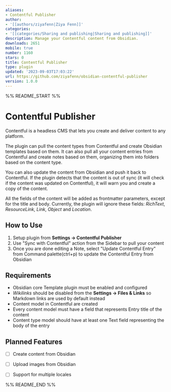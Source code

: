 ```yaml
---
aliases:
- Contentful Publisher
author:
- '[[authors/ziyafenn|Ziya Fenn]]'
categories:
- '[[categories/Sharing and publishing|Sharing and publishing]]'
description: Manage your Contentful content from Obsidian.
downloads: 2651
mobile: true
number: 1160
stars: 0
title: Contentful Publisher
type: plugin
updated: '2023-09-03T17:03:22'
url: https://github.com/ziyafenn/obsidian-contentful-publisher
version: 1.0.0
---
```


%% README_START %%

# Contentful Publisher

Contentful is a headless CMS that lets you create and deliver content to any platform.

The plugin can pull the content types from Contentful and create Obsidian templates based on them. It can also pull all your content entries from Contentful and create notes based on them, organizing them into folders based on the content type.

You can also update the content from Obsidian and push it back to Contentful. If the plugin detects that the content is out of sync (it will check if the content was updated on Contentful), it will warn you and create a copy of the content.

All the fields of the content will be added as frontmatter parameters, except for the title and body. Currently, the plugin will ignore these fields: _RichText_, _ResourceLink_, _Link_, _Object_ and _Location_.

## How to Use

1. Setup plugin from **Settings -> Contentful Publisher**
2. Use "Sync with Contentful" action from the Sidebar to pull your content
3. Once you are done editing a Note, select "Update Contentful Entry" from Command palette(ctrl+p) to update the Contentful Entry from Obsidian

## Requirements

-   Obsidian core Template plugin must be enabled and configured
-   _Wikilinks_ should be disabled from the **Settings -> Files & Links** so Markdown links are used by default instead
-   Content model in Contentful are created
-   Every content model must have a field that represents Entry title of the content
-   Content type model should have at least one Text field representing the body of the entry

## Planned Features

-   [ ] Create content from Obsidian
-   [ ] Upload images from Obsidian
-   [ ] Support for multiple locales


%% README_END %%